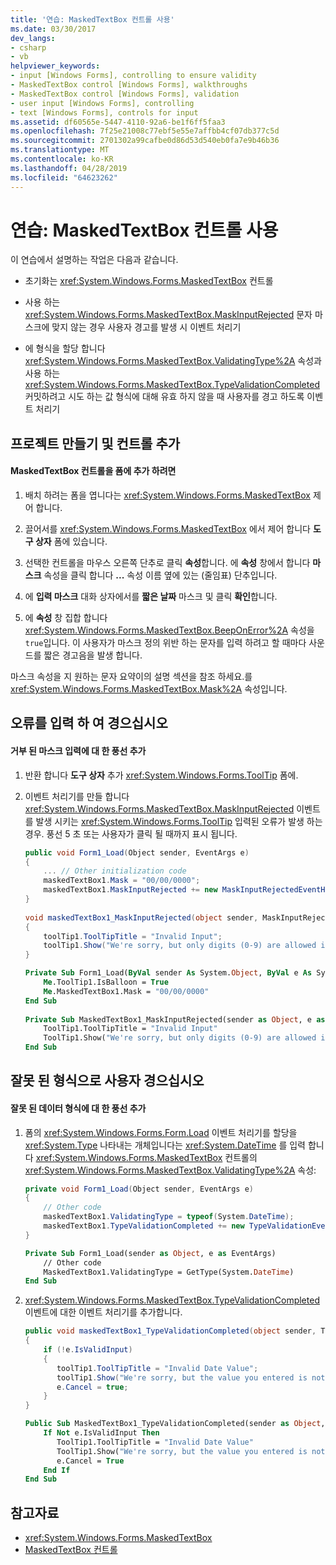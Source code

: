 ```yaml
---
title: '연습: MaskedTextBox 컨트롤 사용'
ms.date: 03/30/2017
dev_langs:
- csharp
- vb
helpviewer_keywords:
- input [Windows Forms], controlling to ensure validity
- MaskedTextBox control [Windows Forms], walkthroughs
- MaskedTextBox control [Windows Forms], validation
- user input [Windows Forms], controlling
- text [Windows Forms], controls for input
ms.assetid: df60565e-5447-4110-92a6-be1f6ff5faa3
ms.openlocfilehash: 7f25e21008c77ebf5e55e7affbb4cf07db377c5d
ms.sourcegitcommit: 2701302a99cafbe0d86d53d540eb0fa7e9b46b36
ms.translationtype: MT
ms.contentlocale: ko-KR
ms.lasthandoff: 04/28/2019
ms.locfileid: "64623262"
---
```

# <a name="walkthrough-working-with-the-maskedtextbox-control"></a>연습: MaskedTextBox 컨트롤 사용
이 연습에서 설명하는 작업은 다음과 같습니다.  
  
- 초기화는 <xref:System.Windows.Forms.MaskedTextBox> 컨트롤  
  
- 사용 하는 <xref:System.Windows.Forms.MaskedTextBox.MaskInputRejected> 문자 마스크에 맞지 않는 경우 사용자 경고를 발생 시 이벤트 처리기  
  
- 에 형식을 할당 합니다 <xref:System.Windows.Forms.MaskedTextBox.ValidatingType%2A> 속성과 사용 하는 <xref:System.Windows.Forms.MaskedTextBox.TypeValidationCompleted> 커밋하려고 시도 하는 값 형식에 대해 유효 하지 않을 때 사용자를 경고 하도록 이벤트 처리기  
  
## <a name="creating-the-project-and-adding-a-control"></a>프로젝트 만들기 및 컨트롤 추가  
  
#### <a name="to-add-a-maskedtextbox-control-to-your-form"></a>MaskedTextBox 컨트롤을 폼에 추가 하려면  
  
1. 배치 하려는 폼을 엽니다는 <xref:System.Windows.Forms.MaskedTextBox> 제어 합니다.  
  
2. 끌어서를 <xref:System.Windows.Forms.MaskedTextBox> 에서 제어 합니다 **도구 상자** 폼에 있습니다.  
  
3. 선택한 컨트롤을 마우스 오른쪽 단추로 클릭 **속성**합니다. 에 **속성** 창에서 합니다 **마스크** 속성을 클릭 합니다 **...**  속성 이름 옆에 있는 (줄임표) 단추입니다.  
  
4. 에 **입력 마스크** 대화 상자에서를 **짧은 날짜** 마스크 및 클릭 **확인**합니다.  
  
5. 에 **속성** 창 집합 합니다 <xref:System.Windows.Forms.MaskedTextBox.BeepOnError%2A> 속성을 `true`입니다. 이 사용자가 마스크 정의 위반 하는 문자를 입력 하려고 할 때마다 사운드를 짧은 경고음을 발생 합니다.  
  
 마스크 속성을 지 원하는 문자 요약이의 설명 섹션을 참조 하세요.를 <xref:System.Windows.Forms.MaskedTextBox.Mask%2A> 속성입니다.  
  
## <a name="alert-the-user-to-input-errors"></a>오류를 입력 하 여 경으십시오  
  
#### <a name="add-a-balloon-tip-for-rejected-mask-input"></a>거부 된 마스크 입력에 대 한 풍선 추가  
  
1. 반환 합니다 **도구 상자** 추가 <xref:System.Windows.Forms.ToolTip> 폼에.  
  
2. 이벤트 처리기를 만들 합니다 <xref:System.Windows.Forms.MaskedTextBox.MaskInputRejected> 이벤트를 발생 시키는 <xref:System.Windows.Forms.ToolTip> 입력된 오류가 발생 하는 경우. 풍선 5 초 또는 사용자가 클릭 될 때까지 표시 됩니다.  
  
    ```csharp  
    public void Form1_Load(Object sender, EventArgs e)   
    {  
        ... // Other initialization code  
        maskedTextBox1.Mask = "00/00/0000";  
        maskedTextBox1.MaskInputRejected += new MaskInputRejectedEventHandler(maskedTextBox1_MaskInputRejected)  
    }  
  
    void maskedTextBox1_MaskInputRejected(object sender, MaskInputRejectedEventArgs e)  
    {  
        toolTip1.ToolTipTitle = "Invalid Input";  
        toolTip1.Show("We're sorry, but only digits (0-9) are allowed in dates.", maskedTextBox1, maskedTextBox1.Location, 5000);  
    }  
    ```  
  
    ```vb  
    Private Sub Form1_Load(ByVal sender As System.Object, ByVal e As System.EventArgs) Handles MyBase.Load  
        Me.ToolTip1.IsBalloon = True  
        Me.MaskedTextBox1.Mask = "00/00/0000"  
    End Sub  
  
    Private Sub MaskedTextBox1_MaskInputRejected(sender as Object, e as MaskInputRejectedEventArgs) Handles MaskedTextBox1.MaskInputRejected  
        ToolTip1.ToolTipTitle = "Invalid Input"  
        ToolTip1.Show("We're sorry, but only digits (0-9) are allowed in dates.", MaskedTextBox1, 5000)  
    End Sub  
    ```  
  
## <a name="alert-the-user-to-a-type-that-is-not-valid"></a>잘못 된 형식으로 사용자 경으십시오  
  
#### <a name="add-a-balloon-tip-for-invalid-data-types"></a>잘못 된 데이터 형식에 대 한 풍선 추가  
  
1. 폼의 <xref:System.Windows.Forms.Form.Load> 이벤트 처리기를 할당을 <xref:System.Type> 나타내는 개체입니다는 <xref:System.DateTime> 를 입력 합니다 <xref:System.Windows.Forms.MaskedTextBox> 컨트롤의 <xref:System.Windows.Forms.MaskedTextBox.ValidatingType%2A> 속성:  
  
    ```csharp  
    private void Form1_Load(Object sender, EventArgs e)  
    {  
        // Other code  
        maskedTextBox1.ValidatingType = typeof(System.DateTime);  
        maskedTextBox1.TypeValidationCompleted += new TypeValidationEventHandler(maskedTextBox1_TypeValidationCompleted);  
    }  
    ```  
  
    ```vb  
    Private Sub Form1_Load(sender as Object, e as EventArgs)  
        // Other code  
        MaskedTextBox1.ValidatingType = GetType(System.DateTime)  
    End Sub  
    ```  
  
2. <xref:System.Windows.Forms.MaskedTextBox.TypeValidationCompleted> 이벤트에 대한 이벤트 처리기를 추가합니다.  
  
    ```csharp  
    public void maskedTextBox1_TypeValidationCompleted(object sender, TypeValidationEventArgs e)  
    {  
        if (!e.IsValidInput)  
        {  
           toolTip1.ToolTipTitle = "Invalid Date Value";  
           toolTip1.Show("We're sorry, but the value you entered is not a valid date. Please change the value.", maskedTextBox1, 5000);  
           e.Cancel = true;  
        }  
    }  
    ```  
  
    ```vb  
    Public Sub MaskedTextBox1_TypeValidationCompleted(sender as Object, e as TypeValidationEventArgs)  
        If Not e.IsValidInput Then  
           ToolTip1.ToolTipTitle = "Invalid Date Value"  
           ToolTip1.Show("We're sorry, but the value you entered is not a valid date. Please change the value.", maskedTextBox1, 5000)  
           e.Cancel = True  
        End If  
    End Sub  
    ```  
  
## <a name="see-also"></a>참고자료

- <xref:System.Windows.Forms.MaskedTextBox>
- [MaskedTextBox 컨트롤](maskedtextbox-control-windows-forms.md)
